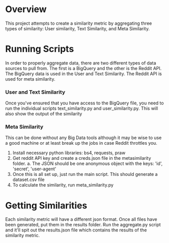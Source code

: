 # Overview

This project attempts to create a similarity metric by aggregating three types of similarity: User similarity, Text Similarity, and Meta Similarity.

# Running Scripts

In order to properly aggregate data, there are two different types of data sources to pull from. The first is a BigQuery and the other is the Reddit API. The BigQuery data is used in the User and Text Similarity. The Reddit API is used for meta similarity.

### User and Text Similarity

Once you've ensured that you have access to the BigQuery file, you need to run the individual scripts text_similarity.py and user_similarity.py. This will also show the output of the similarity

### Meta Similarity

This can be done without any Big Data tools although it may be wise to use a good machine or at least break up the jobs in case Reddit throttles you.

1. Install necessary python libraries: bs4, requests, praw
2. Get reddit API key and create a creds.json file in the metasimilarity folder.
  a. The JSON should be one anonymous object with the keys: 'id', 'secret', 'user-agent'
3. Once this is all set up, just run the main script. This should generate a dataset.csv file
4. To calculate the similarity, run meta_similarity.py

# Getting Similarities

Each similarity metric will have a different json format. Once all files have been generated, put them in the results folder. Run the aggregate.py script and it'll spit out the results.json file which contains the results of the similarity metric.
